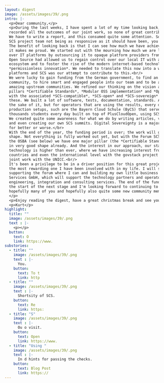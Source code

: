 ```yaml
---
layout: digest
image: /assets/images/39/.png
intro: |-
  <p>Dear community,</p>
  <p>During the last weeks, I have spent a lot of my time looking back, making sure we have
  recorded all the outcomes of our joint work, so none of great contributions get lost.
  We have to write a report, and this consumed quite some attention. So if you experienced the
  SCS project team not being as responsive as it should have been, you now know why.<br/>
  The benefit of looking back is that I can see how much we have achieved together, and, yes,
  it makes me proud. We started out with the mourning how much we are losing control
  over IT platforms by outsourcing it to opaque platform providers from increasingly far away.
  Open Source had allowed us to regain control over our local IT with an OSS operating system
  ecosystem and to foster the rise of the modern internet-based technology explosion thanks to
  *permissionless innovation*. We needed to translate this now into a world of cloud
  platforms and SCS was our attempt to contribute to this.<br/>
  We were lucky to gain funding from the German government, to find an engaged and skilled
  community, to hire smart and engaged people into our team and to be able to build on top of
  amazing upstream communities. We refined our thinking on the vision and created these three
  pillars *Certifiable Standards*, *Modular OSS implementation* and *Open Operations*
  with the associated *SCS-compatible*, *SCS-open* and *SCS-sovereign* labels that certify
  these. We built a lot of software, tests, documentation, standards. And not just for
  the sake of it, but for operators that are using the results, every day, in their
  production setups, such are the Bayern Cloud Schule (ByCS) that serves hundreds of
  thousands students every day built on top of PlusCloudOpen, using SCS technology.
  We created quite some awareness for what we do by writing articles, visiting conferences
  and even creating our own SCS summits. Digital Sovereignty is a major topic these days,
  for better or worse.</br>
  With the end of the year, the funding period is over; the work will go on in a new
  shape. Not everything is fully worked out yet, but with the Forum SCS-Standards in
  the OSBA (see below) we have one major pillar (the *Certifiable Standards*) that's
  in very good shape already. And the interest in our approach, our standards, our
  technology is higher than ever, where we have increasing interest from neighbour
  countries and even the international level with the govstack project (see below) and
  joint work with the UNICC.<br/>
  It's been a privilege to be in a driver position for this great project -- definitely
  the most rewarding one I have been involved with in my life. I will stay involved,
  supporting the forum where I can and building my own little business S7n Cloud
  Services GmbH, which will support the technology partners and operators with
  engineering, integration and consulting services. The end of the funded project is
  the start of the next stage and I'm looking forward to continuing to work with
  hopefully many of you and hopefully also quite some new community members and partners!
  </p>
  <p>Enjoy reading the digest, have a great christmas break and see you next year,</p>
  <p>Kurt</p>
highlight:
  title: ""
  image: /assets/images/39/.png
  text : |-
    <p></p>
  button:
    text: O
    link: https://www.
substories:
  - title: ""
    image: /assets/images/39/.png
    text : |-
      You.  
    button: 
      text: To t
      link: http
  - title: ""
    image: /assets/images/39/.png
    text : |-
      Shortsity of SCS.  
    button:
      text: Re
      link: https:
  - title: "S"
    image: /assets/images/39/.png
    text : |-
      Ou o visit.
    button:
      text: Open 
      link: https://www.
  - title: "Using "
    image: /assets/images/39/.png
    text : |-
      In d hints for passing the checks.
    button:
      text: Blog Post
      link: https://
---
```

